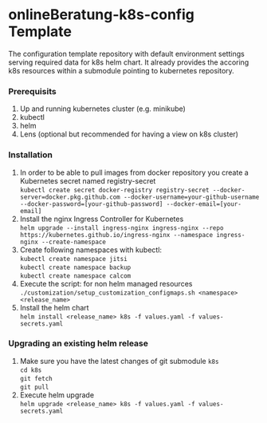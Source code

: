 # onlineBeratung-k8s-config Template
The configuration template repository with default environment settings serving required data for k8s helm chart.
It already provides the accoring k8s resources within a submodule pointing to kubernetes repository.

### Prerequisits
1. Up and running kubernetes cluster (e.g. minikube)
2. kubectl
3. helm
4. Lens (optional but recommended for having a view on k8s cluster)

### Installation
1. In order to be able to pull images from docker repository you create a Kubernetes secret named registry-secret\
`kubectl create secret docker-registry registry-secret --docker-server=docker.pkg.github.com --docker-username=your-github-username --docker-password=[your-github-password] --docker-email=[your-email]`
2. Install the nginx Ingress Controller for Kubernetes\
`helm upgrade --install ingress-nginx ingress-nginx --repo https://kubernetes.github.io/ingress-nginx --namespace ingress-nginx --create-namespace`
3. Create following namespaces with kubectl:\
`kubectl create namespace jitsi`\
`kubectl create namespace backup`\
`kubectl create namespace calcom`
4. Execute the script: for non helm managed resources\
`./customization/setup_customization_configmaps.sh <namespace> <release_name>`
5. Install the helm chart\
`helm install <release_name> k8s -f values.yaml -f values-secrets.yaml`

### Upgrading an existing helm release
1. Make sure you have the latest changes of git submodule `k8s` \
`cd k8s`\
`git fetch`\
`git pull`
5. Execute helm upgrade\
`helm upgrade <release_name> k8s -f values.yaml -f values-secrets.yaml`